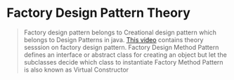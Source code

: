 # Factory Design Pattern Theory

>Factory design pattern belongs to Creational design pattern which belongs to Design Patterns in java.
[This video](https://www.youtube.com/watch?v=pt1IbV1aSZ4&list=PLsyeobzWxl7r2ZX1fl-7CKnayxHJA_1ol&index=3) contains theory sesssion on factory design pattern.
Factory Design Method Pattern defines an interface or abstract class for creating an object but let the subclasses decide which class to instantiate
Factory Method Pattern is also known as Virtual Constructor
